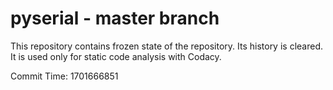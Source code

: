 # pyserial - master branch

This repository contains frozen state of the repository.
Its history is cleared. It is used only for static code
analysis with Codacy.

Commit Time: 1701666851